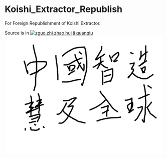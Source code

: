 # Koishi_Extractor_Republish
For Foreign Republishment of Koishi Extractor.

Source is in [![zguo zhi zhao hui ji quanqiu](https://img.shields.io/badge/Github-KoishiEx-brightgreen)](https://github.com/No5972/KoishiEx)
![zguo zhi zhao hui ji quanqiu](https://github.com/No5972/Koishi_Extractor_Republish/blob/master/blank.svg)
